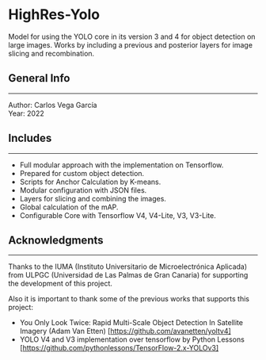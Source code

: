 # HighRes-Yolo
Model for using the YOLO core in its version 3 and 4 for object detection on large images. Works by including a previous and posterior layers for image slicing and recombination.

## General Info

---

Author: Carlos Vega García  
Year: 2022

## Includes

---
- Full modular approach with the implementation on Tensorflow.
- Prepared for custom object detection.
- Scripts for Anchor Calculation by K-means.
- Modular configuration with JSON files.
- Layers for slicing and combining the images.
- Global calculation of the mAP.
- Configurable Core with Tensorflow V4, V4-Lite, V3, V3-Lite.

## Acknowledgments

---

Thanks to the IUMA (Instituto Universitario de Microelectrónica Aplicada) from ULPGC (Universidad de Las Palmas de Gran Canaria) for supporting the development of this project.

Also it is important to thank some of the previous works that supports this project:

- You Only Look Twice: Rapid Multi-Scale Object Detection In Satellite Imagery (Adam Van Etten) [https://github.com/avanetten/yoltv4]
- YOLO V4 and V3 implementation over tensorflow by Python Lessons [https://github.com/pythonlessons/TensorFlow-2.x-YOLOv3]
